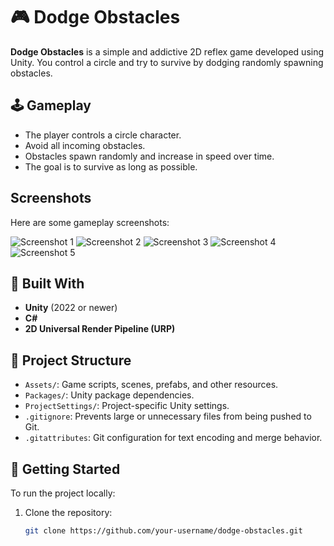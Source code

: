 # 🎮 Dodge Obstacles

**Dodge Obstacles** is a simple and addictive 2D reflex game developed using Unity. You control a circle and try to survive by dodging randomly spawning obstacles.

## 🕹️ Gameplay
- The player controls a circle character.
- Avoid all incoming obstacles.
- Obstacles spawn randomly and increase in speed over time.
- The goal is to survive as long as possible.

## Screenshots

Here are some gameplay screenshots:

![Screenshot 1](https://i.imgur.com/qBN2IVH.png)
![Screenshot 2](https://i.imgur.com/UHgMn1Q.png)
![Screenshot 3](https://i.imgur.com/KOkeqfR.png)
![Screenshot 4](https://i.imgur.com/omvcnsX.png)
![Screenshot 5](https://i.imgur.com/xxRlH5y.png)


## 🔧 Built With
- **Unity** (2022 or newer)
- **C#**
- **2D Universal Render Pipeline (URP)**

## 📁 Project Structure
- `Assets/`: Game scripts, scenes, prefabs, and other resources.
- `Packages/`: Unity package dependencies.
- `ProjectSettings/`: Project-specific Unity settings.
- `.gitignore`: Prevents large or unnecessary files from being pushed to Git.
- `.gitattributes`: Git configuration for text encoding and merge behavior.

## 🚀 Getting Started
To run the project locally:

1. Clone the repository:
   ```bash
   git clone https://github.com/your-username/dodge-obstacles.git
